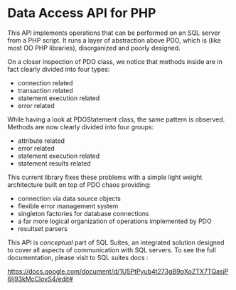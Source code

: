 # Data Access API for PHP

This API implements operations that can be performed on an SQL server from a PHP script. It runs a layer of abstraction above PDO, which is (like most OO PHP libraries), disorganized and poorly designed.

On a closer inspection of PDO class, we notice that methods inside are in fact clearly divided into four types:

- connection related
- transaction related
- statement execution related
- error related

While having a look at PDOStatement class, the same pattern is observed. Methods are now clearly divided into four groups:

- attribute related
- error related
- statement execution related
- statement results related

This current library fixes these problems with a simple light weight architecture built on top of PDO chaos providing: 

- connection via data source objects
- flexible error management system
- singleton factories for database connections
- a far more logical organization of operations implemented by PDO
- resultset parsers

This API is <i>conceptual</i> part of SQL Suites, an integrated solution designed to cover all aspects of communication with SQL servers. To see the full documentation, please visit to SQL suites docs :

https://docs.google.com/document/d/1U5PtPyub4t273gB9gXoZTX7TQasjP6lj93kMcClovS4/edit# 